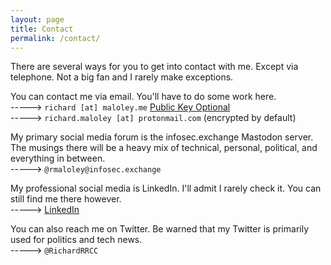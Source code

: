 ```yaml
---
layout: page
title: Contact
permalink: /contact/
---
```

There are several ways for you to get into contact with me. Except via telephone. Not a big fan and I rarely make exceptions.

You can contact me via email. You'll have to do some work here.  
-----> `richard [at] maloley.me` [Public Key Optional](../files/richard@maloley.me_0x94CCAC6BF3F0FD07.asc)  
-----> `richard.maloley [at] protonmail.com` (encrypted by default)

My primary social media forum is the infosec.exchange Mastodon server. The musings there will be a heavy mix of technical, personal, political, and everything in between.  
-----> `@rmaloley@infosec.exchange`

My professional social media is LinkedIn. I'll admit I rarely check it. You can still find me there however.  
-----> [LinkedIn](https://www.linkedin.com/in/richard-maloley-ii-2273b06/)

You can also reach me on Twitter. Be warned that my Twitter is primarily used for politics and tech news.  
-----> `@RichardRRCC`
